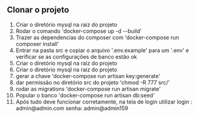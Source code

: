 <h2>Clonar o projeto</h2>

<ol>
  <li>Criar o diretório mysql na raiz do projeto</li>
  <li>Rodar o comando 'docker-compose up -d --build'</li>
  <li>Trazer as dependencias do composer com 'docker-compose run composer install'</li>
  <li>Entrar na pasta src e copiar o arquivo '.env.example' para um '.env' e verificar se as configurações de banco estão ok</li>
  <li>Criar o diretório mysql na raiz do projeto</li>
  <li>Criar o diretório mysql na raiz do projeto</li>
  <li>gerar a chave 'docker-compose run artisan key:generate'</li>
  <li>dar permissão no diretório src do projeto 'chmod -R 777 src/'</li>
  <li>rodar as migrations 'docker-compose run artisan migrate'</li>
  <li>Popular o banco 'docker-compose run artisan db:seed'</li>
  <li>Após tudo deve funcionar corretamente, na tela de login utilizar login : admin@admin.com senha: admin@admin159</li>
</ol> 
